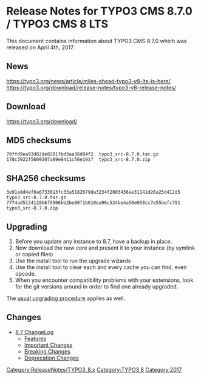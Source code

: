 Release Notes for TYPO3 CMS 8.7.0 / TYPO3 CMS 8 LTS
===================================================

This document contains information about TYPO3 CMS 8.7.0 which was
released on April 4th, 2017.

News
----

<https://typo3.org/news/article/miles-ahead-typo3-v8-lts-is-here/>
<https://typo3.org/download/release-notes/typo3-v8-release-notes/>

Download
--------

<https://typo3.org/download/>

MD5 checksums
-------------

    70ffd9ea93d82de8281fbd3aa36d84f2  typo3_src-8.7.0.tar.gz
    178c3922f5609207a89e8411c56e191f  typo3_src-8.7.0.zip

SHA256 checksums
----------------

    3e91e8d4ef0a6733613fc33a5182679da3234f2003436ae31141d26a25d412d5  typo3_src-8.7.0.tar.gz
    7774ad5134128b6f9506bb2be80f1b610ea96c524be4a50e058cc7e55befc791  typo3_src-8.7.0.zip

Upgrading
---------

1.  Before you update any instance to 8.7, have a backup in place.
2.  Now download the new core and present it to your instance (by
    symlink or copied files)
3.  Use the install tool to run the upgrade wizards
4.  Use the install tool to clear each and every cache you can find,
    even opcode.
5.  When you encounter compatibility problems with your extensions, look
    for the git versions around in order to find one already upgraded.

The [usual upgrading
procedure](https://docs.typo3.org/typo3cms/InstallationGuide/) applies
as well.

Changes
-------

-   [8.7
    ChangeLog](https://docs.typo3.org/typo3cms/extensions/core/Changelog/8.7/Index.html)
    -   [Features](https://docs.typo3.org/typo3cms/extensions/core/Changelog/8.7/Index.html#features)
    -   [Important
        Changes](https://docs.typo3.org/typo3cms/extensions/core/Changelog/8.7/Index.html#important)
    -   [Breaking
        Changes](https://docs.typo3.org/typo3cms/extensions/core/Changelog/8.7/Index.html#breaking-changes)
    -   [Deprecation
        Changes](https://docs.typo3.org/typo3cms/extensions/core/Changelog/8.7/Index.html#deprecation)

<Category:ReleaseNotes/TYPO3_8.x> [Category:TYPO3
8](Category:TYPO3_8 "wikilink") <Category:2017>
